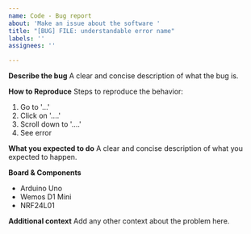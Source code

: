 ```yaml
---
name: Code - Bug report
about: 'Make an issue about the software '
title: "[BUG] FILE: understandable error name"
labels: ''
assignees: ''

---
```


**Describe the bug**
A clear and concise description of what the bug is.

**How to Reproduce**
Steps to reproduce the behavior:
1. Go to '...'
2. Click on '....'
3. Scroll down to '....'
4. See error

**What you expected to do**
A clear and concise description of what you expected to happen.

**Board & Components**
- Arduino Uno
- Wemos D1 Mini
- NRF24L01

**Additional context**
Add any other context about the problem here.
